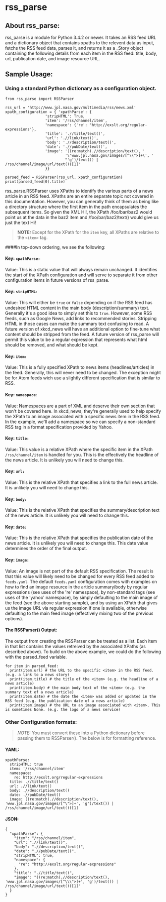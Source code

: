 # rss_parse
## About rss_parse:
rss_parse is a module for Python 3.4.2 or newer. It takes an RSS feed URL and a dictionary object that contains xpaths to the relevent data as input, fetchs the RSS feed data, parses it, and returns it as a _Story object containing the following details from each item in the RSS feed: title, body, url, publication date, and image resource URL.

## Sample Usage:
### Using a standard Python dictionary as a configuration object.
```
from rss_parse import RSSParser

rss_url = 'http://www.jpl.nasa.gov/multimedia/rss/news.xml'
xpath_configuration = { 'xpathParse': { 
                  'stripHTML': True,
                  'item': '/rss/channel/item',
                  'namespace': {'re': 'http://exslt.org/regular-expressions'},
                  'title': './/title/text()',
                  'url': './/link/text()',
                  'body': './/description/text()',
                  'date': './/pubDate/text()',
                  'image': '((re:match(.//description/text(), '
                           '\'www.jpl.nasa.gov/images/[^\\">]+\', '
                           "'g')/text()) | /rss/channel/image/url/text())[1]"
                  }}

parsed_feed = RSSParser(rss_url, xpath_configuration)
print(parsed_feed[0].title)
```

rss_parse.RSSParser uses XPaths to identify the various parts of a news article in an RSS feed. XPaths are an entire separate topic not covered in this documentation. However, you can generally think of them as being like a directory structure where the first item in the path encapsulates the subsequent items. So given the XML <foo><bar><baz1></baz1><baz2>Hi!</baz2></bar></foo>, the XPath /foo/bar/baz2 would point us at the data in the baz2 item and /foo/bar/baz2/text() would give us just the text Hi!
> **NOTE:** Except for the XPath for the `item` key, all XPaths are relative to the `<item>` tag.


####In top-down ordering, we see the following:
#### Key: `xpathParse:`
  Value: This is a static value that will always remain unchanged. It identifies the start of the XPath configuration and will serve to separate it from other configuration items in future versions of rss_parse.

#### Key: `stripHTML:`
  Value: This will either be `true` or `false` depending on if the RSS feed has undesired HTML content in the main body (description/summary) text. Generally it's a good idea to simply set this to `true`. However, some RSS feeds, such as Google News, add links to recommended stories. Stripping HTML in those cases can make the summary text confusing to read. A future version of xkcd_news will have an additional option to fine-tune what content should be stripped from the feed. A future version of rss_parse will permit this value to be a regular expression that represents what html should be removed, and what should be kept.

#### Key: `item:` 
  Value: This is a fully specified XPath to news items (headlines/articles) in the feed. Generally, this will never need to be changed. The exception might be for Atom feeds wich use a slightly different specification that is similar to RSS.

#### Key: `namespace:` 
 Value: Namespaces are a part of XML and deserve their own section that won't be covered here. In xkcd_news, they're generally used to help specify the XPath to an image associated with a specific news item in the RSS feed. In the example, we'll add a namespace so we can specify a non-standard RSS tag in a format specification provided by Yahoo.

#### Key: `title:`
  Value: This value is a relative XPath where the specific item in the XPath `/rss/channel/item` is handled for you. This is the effectively the headline of the news article. It is unlikely you will need to change this.

#### Key: `url:`
  Value: This is the relative XPath that specifies a link to the full news article. It is unlikely you will need to change this.

#### Key: `body:`
  Value: This is the relative XPath that specifies the summary/description text of the news article. It is unlikely you will need to change this.

#### Key: `date:`
  Value: This is the relative XPath that specifies the publication date of the news article. It is unlikely you will need to change this. This date value determines the order of the final output. 

#### Key: `image:`
  Value: An image is not part of the default RSS specification. The result is that this value will likely need to be changed for every RSS feed added to `feeds.yaml`. The default `feeds.yaml` configuration comes with examples on how to find an image resource in the article summary/body by regular expressions (see uses of the 're' namespace), by non-standard tags (see uses of the 'yahoo' namespace), by simply defaulting to the main image of the feed (see the above starting sample), and by using an XPath that gives us the image URL via regular expression if one is available, otherwise defaulting to the main feed image (effectively mixing two of the previous options).

#### The RSSParser() Output:
The output from creating the RSSParser can be treated as a list. Each item in that list contains the values retreived by the associated XPaths (as described above). To build on the above example, we could do the following with the parsed_feed variable.

```
for item in parsed_feed:
  print(item.url) # the URL to the specific <item> in the RSS feed. (e.g. a link to a news story)
  print(item.title) # the title of the <item> (e.g. the headline of a news article)
  print(item.body) # the main body text of the <item> (e.g. the summary text of a news article)
  print(item.date) # the date the <item> was added or updated in the RSS feed (e.g. the publication date of a news article)
  print(item.image) # the URL to an image associated with <item>. This is sometimes None. (e.g. the logo of a news service)
```

### Other Configuration formats:
> *NOTE:* You must convert these into a Python dictionary before passing them to RSSParser(). The below is for formatting reference.
#### YAML:
```
xpathParse:
  stripHTML: true
  item: '/rss/channel/item'
  namespace: 
    re: http://exslt.org/regular-expressions
  title: .//title/text()
  url: .//link/text()
  body: .//description/text()
  date: .//pubDate/text()
  image: ((re:match(.//description/text(), 'www.jpl.nasa.gov/images/[^\">]+', 'g')/text()) | /rss/channel/image/url/text())[1]
```

#### JSON:
```
{
  "xpathParse": {
    "item": "/rss/channel/item",
    "url": ".//link/text()",
    "body": ".//description/text()",
    "date": ".//pubDate/text()",
    "stripHTML": true,
    "namespace": {
      "re": "http://exslt.org/regular-expressions"
    },
    "title": ".//title/text()",
    "image": "((re:match(.//description/text(), 'www.jpl.nasa.gov/images/[^\\\">]+', 'g')/text()) | /rss/channel/image/url/text())[1]"
  }
}
```
